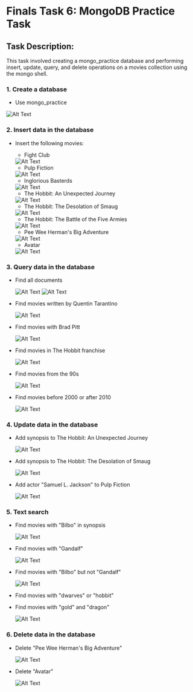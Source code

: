 # Finals Task 6: MongoDB Practice Task
## Task Description:
This task involved creating a mongo_practice database and performing insert, update, query, and delete operations on a movies collection using the mongo shell. 

### 1. Create a database
- Use mongo_practice
<img src="images/1.png" alt="Alt Text" >

### 2. Insert data in the database
- Insert the following movies:
  - Fight Club

   <img src="images/2.1.png" alt="Alt Text" >

  - Pulp Fiction
  
  <img src="images/2.2.png" alt="Alt Text" >

  - Inglorious Basterds

   <img src="images/2.3.png" alt="Alt Text" >

  - The Hobbit: An Unexpected Journey

   <img src="images/2.4.png" alt="Alt Text" >

  - The Hobbit: The Desolation of Smaug

   <img src="images/2.5.png" alt="Alt Text" >

  - The Hobbit: The Battle of the Five Armies

  <img src="images/2.6.png" alt="Alt Text" >

  - Pee Wee Herman's Big Adventure

  <img src="images/2.7.png" alt="Alt Text" >

  - Avatar

  <img src="images/2.8.png" alt="Alt Text" >

### 3. Query data in the database
- Find all documents

   <img src="images/3.1.1.png" alt="Alt Text" >
 
  <img src="images/3.1.2.png" alt="Alt Text" >

- Find movies written by Quentin Tarantino

  <img src="images/3.2.png" alt="Alt Text" >

- Find movies with Brad Pitt

  <img src="images/3.3.png" alt="Alt Text" >

- Find movies in The Hobbit franchise

   <img src="images/3.4.png" alt="Alt Text" >

- Find movies from the 90s

  <img src="images/3.5.png" alt="Alt Text" >

- Find movies before 2000 or after 2010

  <img src="images/3.6.png" alt="Alt Text" >

### 4. Update data in the database
- Add synopsis to The Hobbit: An Unexpected Journey

   <img src="images/4.1.png" alt="Alt Text" >

- Add synopsis to The Hobbit: The Desolation of Smaug

  <img src="images/4.2.png" alt="Alt Text" >

- Add actor "Samuel L. Jackson" to Pulp Fiction

   <img src="images/4.3.png" alt="Alt Text" >

### 5. Text search
- Find movies with "Bilbo" in synopsis

   <img src="images/5.1.png" alt="Alt Text" >

- Find movies with "Gandalf"

    <img src="images/5.2.png" alt="Alt Text" >

- Find movies with "Bilbo" but not "Gandalf"

   <img src="images/5.3.png" alt="Alt Text" >

- Find movies with "dwarves" or "hobbit"
- Find movies with "gold" and "dragon"

   <img src="images/5.4,5.png" alt="Alt Text" >

### 6. Delete data in the database
- Delete "Pee Wee Herman's Big Adventure"

   <img src="images/6.1.png" alt="Alt Text" >

- Delete "Avatar"

   <img src="images/6.2.png" alt="Alt Text" >
